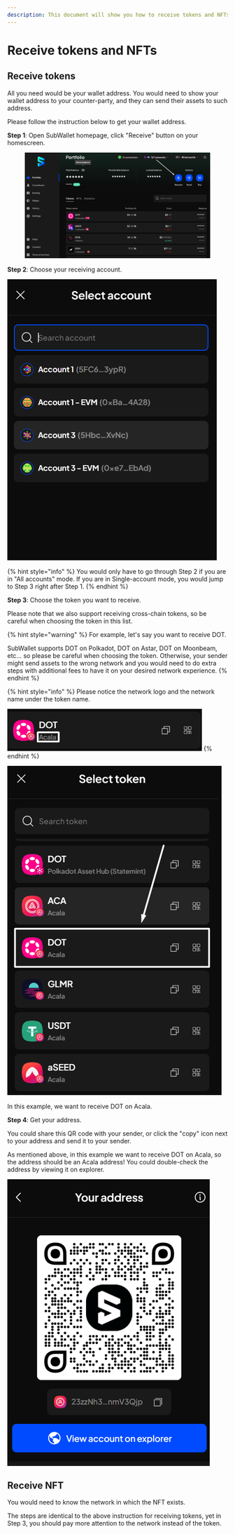 ```yaml
---
description: This document will show you how to receive tokens and NFTs on SubWallet.
---
```


# Receive tokens and NFTs

## Receive tokens

All you need would be your wallet address. You would need to show your wallet address to your counter-party, and they can send their assets to such address.&#x20;

Please follow the instruction below to get your wallet address.

**Step 1**: Open SubWallet homepage, click "Receive" button on your homescreen.

<figure><img src="../../.gitbook/assets/image (48) (1) (1) (1).png" alt=""><figcaption></figcaption></figure>

**Step 2**: Choose your receiving account.

&#x20;![](<../../.gitbook/assets/image (49) (1) (1) (1).png>)

{% hint style="info" %}
You would only have to go through Step 2 if you are in "All accounts" mode. If you are in Single-account mode, you would jump to Step 3 right after Step 1.
{% endhint %}

**Step 3**: Choose the token you want to receive.

Please note that we also support receiving cross-chain tokens, so be careful when choosing the token in this list.

{% hint style="warning" %}
For example, let's say you want to receive DOT.&#x20;

SubWallet supports DOT on Polkadot, DOT on Astar, DOT on Moonbeam, etc... so please be careful when choosing the token. Otherwise, your sender might send assets to the wrong network and you would need to do extra steps with additional fees to have it on your desired network experience. &#x20;
{% endhint %}

{% hint style="info" %}
Please notice the network logo and the network name under the token name.&#x20;

![](<../../.gitbook/assets/image (51) (1) (1) (1).png>)
{% endhint %}

![](<../../.gitbook/assets/image (53) (1) (1) (1).png>)

In this example, we want to receive DOT on Acala.

**Step 4**: Get your address.

You could share this QR code with your sender, or click the "copy" icon next to your address and send it to your sender.&#x20;

As mentioned above, in this example we want to receive DOT on Acala, so the address should be an Acala address! You could double-check the address by viewing it on explorer.&#x20;

![](<../../.gitbook/assets/image (56) (1) (1) (1).png>)

## Receive NFT

You would need to know the network in which the NFT exists.&#x20;

The steps are identical to the above instruction for receiving tokens, yet in Step 3, you should pay more attention to the network instead of the token.
